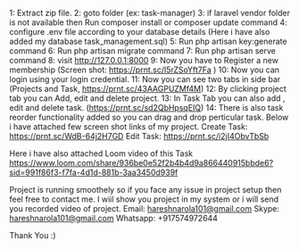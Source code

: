 1: Extract zip file.
2: goto folder (ex: task-manager)
3: if laravel vendor folder is not available then Run composer install or composer update command
4: configure .env file according to your database details (Here i have also added my database task_management.sql)
5: Run php artisan key:generate command
6: Run php artisan migrate command
7: Run php artisan serve command
8: visit http://127.0.0.1:8000 
9: Now you have to Register a new membership (Screen shot:  https://prnt.sc/I5rZSoYft7Fa )
10: Now you can login using your login credential.
11: Now you can see two tabs in side bar (Projects and Task, https://prnt.sc/43AAGPUZMf4M)
12: By clicking project tab you can Add, edit and delete project.
13: In Task Tab you can also add , edit and delete task. (https://prnt.sc/sd2QbHpsqEIQ)
14: There is also task reorder functionality added so you can drag and drop perticular task.
Below i have attached few screen shot links of my project.
Create Task: https://prnt.sc/WdB-64j2H7GD
Edit Task: https://prnt.sc/i2jI4ObvTbSb

Here i have also attached Loom video of this Task  https://www.loom.com/share/936be0e52f2b4b4d9a866440915bbde6?sid=991f86f3-f7fa-4d1d-881b-3aa3450d939f


Project is running smoothely so if you face any issue in project setup then feel free to contact me. I wiil show you project in my system or i will send you recorded video of project.
Email: hareshnarola101@gmail.com
Skype: hareshnarola101@gmail.com
Whatsapp: +917574972644

Thank You :)
